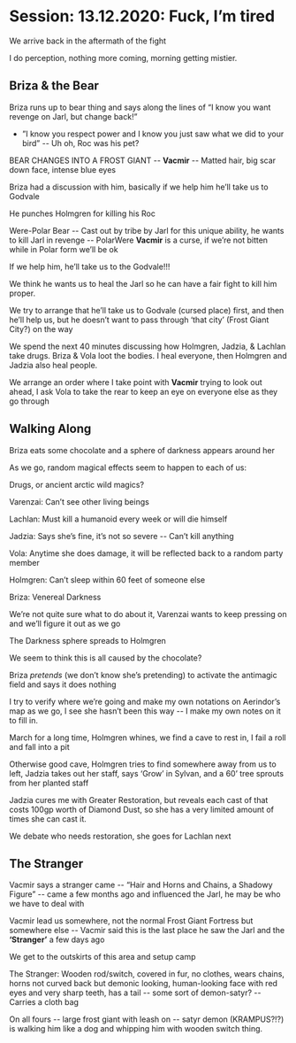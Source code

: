     

# Session: 13.12.2020: Fuck, I’m tired

We arrive back in the aftermath of the fight

I do perception, nothing more coming, morning getting mistier.

## Briza & the Bear

Briza runs up to bear thing and says along the lines of “I know you want revenge on Jarl, but change back!”

-   ”I know you respect power and I know you just saw what we did to your bird” -- Uh oh, Roc was his pet?
    

  

BEAR CHANGES INTO A FROST GIANT -- **Vacmir** -- Matted hair, big scar down face, intense blue eyes

Briza had a discussion with him, basically if we help him he’ll take us to Godvale

He punches Holmgren for killing his Roc

Were-Polar Bear -- Cast out by tribe by Jarl for this unique ability, he wants to kill Jarl in revenge -- PolarWere **Vacmir** is a curse, if we’re not bitten while in Polar form we’ll be ok

If we help him, he’ll take us to the Godvale!!!

We think he wants us to heal the Jarl so he can have a fair fight to kill him proper.

  

We try to arrange that he’ll take us to Godvale (cursed place) first, and then he’ll help us, but he doesn’t want to pass through ‘that city’ (Frost Giant City?) on the way

  

We spend the next 40 minutes discussing how Holmgren, Jadzia, & Lachlan take drugs. Briza & Vola loot the bodies. I heal everyone, then Holmgren and Jadzia also heal people.

We arrange an order where I take point with **Vacmir** trying to look out ahead, I ask Vola to take the rear to keep an eye on everyone else as they go through

  

## Walking Along

Briza eats some chocolate and a sphere of darkness appears around her

As we go, random magical effects seem to happen to each of us:

  

Drugs, or ancient arctic wild magics?

Varenzai: Can’t see other living beings

Lachlan: Must kill a humanoid every week or will die himself

Jadzia: Says she’s fine, it’s not so severe -- Can’t kill anything

Vola: Anytime she does damage, it will be reflected back to a random party member

Holmgren: Can’t sleep within 60 feet of someone else

Briza: Venereal Darkness

  

We’re not quite sure what to do about it, Varenzai wants to keep pressing on and we’ll figure it out as we go

The Darkness sphere spreads to Holmgren

We seem to think this is all caused by the chocolate?

Briza *pretends* (we don’t know she’s pretending) to activate the antimagic field and says it does nothing

  

I try to verify where we’re going and make my own notations on Aerindor’s map as we go, I see she hasn’t been this way -- I make my own notes on it to fill in.

  

March for a long time, Holmgren whines, we find a cave to rest in, I fail a roll and fall into a pit

Otherwise good cave, Holmgren tries to find somewhere away from us to left, Jadzia takes out her staff, says ‘Grow’ in Sylvan, and a 60’ tree sprouts from her planted staff

  

Jadzia cures me with Greater Restoration, but reveals each cast of that costs 100gp worth of Diamond Dust, so she has a very limited amount of times she can cast it.

We debate who needs restoration, she goes for Lachlan next

  

  

## The Stranger

Vacmir says a stranger came -- “Hair and Horns and Chains, a Shadowy Figure” -- came a few months ago and influenced the Jarl, he may be who we have to deal with

  

Vacmir lead us somewhere, not the normal Frost Giant Fortress but somewhere else -- Vacmir said this is the last place he saw the Jarl and the **‘Stranger’** a few days ago

  

We get to the outskirts of this area and setup camp

  

The Stranger: Wooden rod/switch, covered in fur, no clothes, wears chains, horns not curved back but demonic looking, human-looking face with red eyes and very sharp teeth, has a tail -- some sort of demon-satyr? -- Carries a cloth bag

On all fours -- large frost giant with leash on -- satyr demon (KRAMPUS?!?) is walking him like a dog and whipping him with wooden switch thing.
